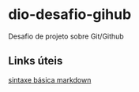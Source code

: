 # dio-desafio-gihub
Desafio de projeto sobre Git/Github

## Links úteis
[sintaxe básica markdown](https://www.markdownguide.org/basic-syntax/)

